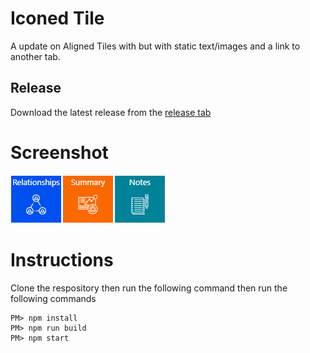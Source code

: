 # Iconed Tile

A update on Aligned Tiles with but with static text/images and a link to another tab.

## Release
Download the latest release from the [release tab](../../releases/latest)

# Screenshot 
![Tiles with icons](https://github.com/ramimounla/IconedTile/blob/master/IconedTile/Screenshot/IconedTile.png?raw=true)

# Instructions
Clone the respository then run the following command then run the following commands
```
PM> npm install
PM> npm run build
PM> npm start
```
